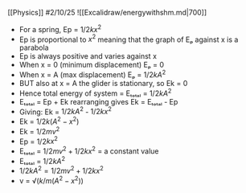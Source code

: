 [[Physics]]
#2/10/25 
![[Excalidraw/energywithshm.md|700]]
- For a spring, Ep = $1/2 kx^2$
- Ep is proportional to $x^2$ meaning that the graph of Eₚ against x is a parabola
- Ep is always positive and varies against x
- When x = 0 (minimum displacement) Eₚ = 0
- When x = A (max displacement) Eₚ = $1/2kA^2$
- BUT also at x = A the glider is stationary, so Ek = 0
- Hence total energy of system = Eₜₒₜₐₗ = $1/2kA^2$
- Eₜₒₜₐₗ = Ep + Ek rearranging gives Ek = Eₜₒₜₐₗ - Ep
- Giving: Ek = $1/2kA^2$ - $1/2kx^2$
- Ek = $1/2k(A^2 - x^2)$
- Ek = $1/2mv^2$
- Ep = 1/2$kx^2$
- Eₜₒₜₐₗ = $1/2mv^2 + 1/2kx^2$ = a constant value
- Eₜₒₜₐₗ = $1/2kA^2$
- $1/2kA^2 = 1/2mv^2 + 1/2kx^2$ 
- v = $√(k/m(A^2 - x^2))$
